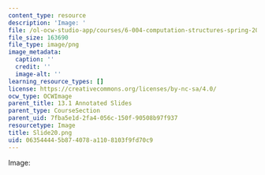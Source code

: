 ```yaml
---
content_type: resource
description: 'Image: '
file: /ol-ocw-studio-app/courses/6-004-computation-structures-spring-2017/063544445b874078a1108103f9fd70c9_Slide20.png
file_size: 163690
file_type: image/png
image_metadata:
  caption: ''
  credit: ''
  image-alt: ''
learning_resource_types: []
license: https://creativecommons.org/licenses/by-nc-sa/4.0/
ocw_type: OCWImage
parent_title: 13.1 Annotated Slides
parent_type: CourseSection
parent_uid: 7fba5e1d-2fa4-056c-150f-90508b97f937
resourcetype: Image
title: Slide20.png
uid: 06354444-5b87-4078-a110-8103f9fd70c9
---
```

Image: 